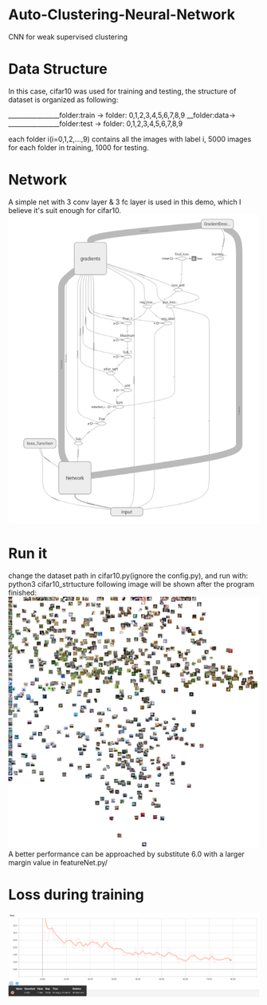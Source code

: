 # Auto-Clustering-Neural-Network
CNN for weak supervised clustering

# Data Structure
In this case, cifar10 was used for training and testing, the structure of dataset is organized as following:

________________folder:train -> folder: 0,1,2,3,4,5,6,7,8,9
__folder:data->               
________________folder:test  -> folder: 0,1,2,3,4,5,6,7,8,9
              
each folder i(i=0,1,2,...,9) contains all the images with label i, 5000 images for each folder in training, 1000 for testing.

# Network
A simple net with 3 conv layer & 3 fc layer is used in this demo, which I believe it's suit enough for cifar10.
![image](https://github.com/wangxinyu199306/Auto-Clustering-Neural-Network/blob/master/structure.png)       


# Run it
change the dataset path in cifar10.py(ignore the config.py), and run with:
python3 cifar10_strtucture
following image will be shown after the program finished:
![image](https://github.com/wangxinyu199306/Auto-Clustering-Neural-Network/blob/master/predict.png)
A better performance can be approached by substitute 6.0 with a larger margin value in featureNet.py/

# Loss during training
![image](https://github.com/wangxinyu199306/Auto-Clustering-Neural-Network/blob/master/loss.png)
